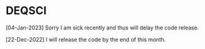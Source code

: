 # DEQSCI

[04-Jan-2023] Sorry I am sick recently and thus will delay the code release.

[22-Dec-2022] I will release the code by the end of this month.
